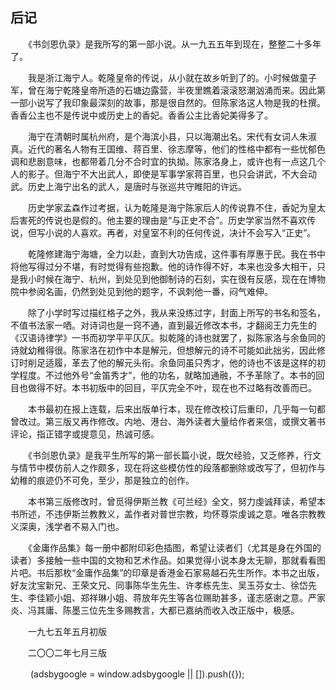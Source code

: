 ## 后记

　　《书剑恩仇录》是我所写的第一部小说。从一九五五年到现在，整整二十多年了。

　　我是浙江海宁人。乾隆皇帝的传说，从小就在故乡听到了的。小时候做童子军，曾在海宁乾隆皇帝所造的石塘边露营，半夜里瞧着滚滚怒潮汹涌而来。因此第一部小说写了我印象最深刻的故事，那是很自然的。但陈家洛这人物是我的杜撰。香香公主也不是传说中或历史上的香妃。香香公主比香妃美得多了。

　　海宁在清朝时属杭州府，是个海滨小县，只以海潮出名。宋代有女词人朱淑真。近代的著名人物有王国维、蒋百里、徐志摩等，他们的性格中都有一些忧郁色调和悲剧意味，也都带着几分不合时宜的执拗。陈家洛身上，或许也有一点这几个人的影子。但海宁不大出武人，即使是军事学家蒋百里，也只会讲武，不大会动武。历史上海宁出名的武人，是唐时与张巡共守睢阳的许远。

　　历史学家孟森作过考据，认为乾隆是海宁陈家后人的传说靠不住，香妃为皇太后害死的传说也是假的。他主要的理由是“与正史不合”。历史学家当然不喜欢传说，但写小说的人喜欢。再者，对皇室不利的任何传说，决计不会写入“正史”。

　　乾隆修建海宁海塘，全力以赴，直到大功告成，这件事有厚惠于民。我在书中将他写得过分不堪，有时觉得有些抱歉。他的诗作得不好，本来也没多大相干，只是我小时候在海宁、杭州，到处见到他御制诗的石刻，实在很有反感，现在在博物院中参阅名画，仍然到处见到他的题字，不讽刺他一番，闷气难伸。

　　除了小学时写过描红格子之外，我从来没练过字，封面上所写的书名和签名，不值书法家一哂。对诗词也是一窍不通，直到最近修改本书，才翻阅王力先生的《汉语诗律学》一书而初学平平仄仄。拟乾隆的诗也就罢了，拟陈家洛与余鱼同的诗就幼稚得很。陈家洛在初作中本是解元，但想解元的诗不可能如此拙劣，因此修订时削足适履，革去了他的解元头衔。余鱼同虽只秀才，他的诗也不该是这样的初学程度。不过他外号“金笛秀才”，他的功名，就略加通融，不予革除了。本书的回目也做得不好。本书初版中的回目，平仄完全不叶，现在也不过略有改善而已。

　　本书最初在报上连载，后来出版单行本，现在修改校订后重印，几乎每一句都曾改过。第三版又再作修改。内地、港台、海外读者大量给作者来信，或撰文著书评论，指正错字或提意见，热诚可感。

　　《书剑恩仇录》是我平生所写的第一部长篇小说，既欠经验，又乏修养，行文与情节中模仿前人之作颇多，现在将这些模仿性的段落都删除或改写了，但初作与幼稚的痕迹仍不可免，至少，那是独立的创作。

　　本书第三版修改时，曾觅得伊斯兰教《可兰经》全文，努力虔诚拜读，希望本书所述，不违伊斯兰教教义，盖作者对普世宗教，均怀尊崇虔诚之意。唯各宗教教义深奥，浅学者不易入门也。

　　《金庸作品集》每一册中都附印彩色插图，希望让读者们（尤其是身在外国的读者）多接触一些中国的文物和艺术作品。如果觉得小说本身太无聊，那就看看图片吧。书后那枚“金庸作品集”的印章是香港金石家易越石先生所作。本书之出版，好友沈宝新兄、王荣文兄、同事陈华生先生、许孝栋先生、吴玉芬女士、徐岱先生、李佳颖小姐、郑祥琳小姐、蒋放年先生等各位赐助甚多，谨志感谢之意。严家炎、冯其庸、陈墨三位先生多赐教言，大都已嘉纳而收入改正版中，极感。

　　一九七五年五月初版

　　二〇〇二年七月三版

　　&#13; (adsbygoogle = window.adsbygoogle || []).push({});&#13;